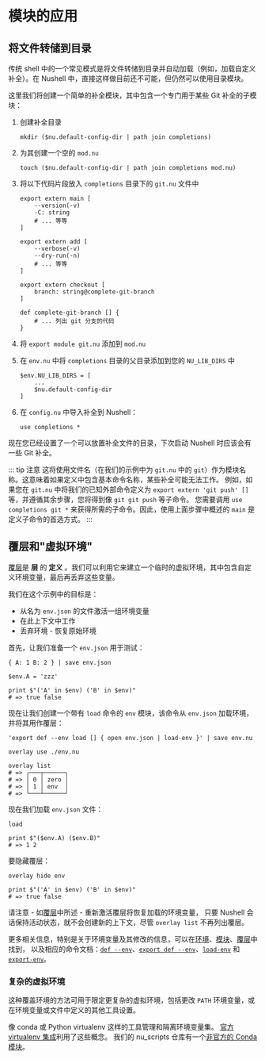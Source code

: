 # 模块的应用

## 将文件转储到目录

传统 shell 中的一个常见模式是将文件转储到目录并自动加载（例如，加载自定义补全）。在 Nushell 中，直接这样做目前还不可能，但仍然可以使用目录模块。

这里我们将创建一个简单的补全模块，其中包含一个专门用于某些 Git 补全的子模块：

1. 创建补全目录

   `mkdir ($nu.default-config-dir | path join completions)`

2. 为其创建一个空的 `mod.nu`

   `touch ($nu.default-config-dir | path join completions mod.nu)`

3. 将以下代码片段放入 `completions` 目录下的 `git.nu` 文件中

   ```nu
   export extern main [
       --version(-v)
       -C: string
       # ... 等等
   ]

   export extern add [
       --verbose(-v)
       --dry-run(-n)
       # ... 等等
   ]

   export extern checkout [
       branch: string@complete-git-branch
   ]

   def complete-git-branch [] {
       # ... 列出 git 分支的代码
   }
   ```

4. 将 `export module git.nu` 添加到 `mod.nu`
5. 在 `env.nu` 中将 `completions` 目录的父目录添加到您的 `NU_LIB_DIRS` 中

   ```nu
   $env.NU_LIB_DIRS = [
       ...
       $nu.default-config-dir
   ]
   ```

6. 在 `config.nu` 中导入补全到 Nushell：

   `use completions *`

现在您已经设置了一个可以放置补全文件的目录，下次启动 Nushell 时应该会有一些 Git 补全。

::: tip 注意
这将使用文件名（在我们的示例中为 `git.nu` 中的 `git`）作为模块名称。这意味着如果定义中包含基本命令名称，某些补全可能无法工作。
例如，如果您在 `git.nu` 中将我们的已知外部命令定义为 `export extern 'git push' []` 等，并遵循其余步骤，您将得到像 `git git push` 等子命令。
您需要调用 `use completions git *` 来获得所需的子命令。因此，使用上面步骤中概述的 `main` 是定义子命令的首选方式。
:::

## 覆层和"虚拟环境"

[覆层](/book/overlays.md)是 **层** 的 **定义** 。我们可以利用它来建立一个临时的虚拟环境，其中包含自定义环境变量，最后再丢弃这些变量。

我们在这个示例中的目标是：

- 从名为 `env.json` 的文件激活一组环境变量
- 在此上下文中工作
- 丢弃环境 - 恢复原始环境

首先，让我们准备一个 `env.json` 用于测试：

```nu
{ A: 1 B: 2 } | save env.json

$env.A = 'zzz'

print $"('A' in $env) ('B' in $env)"
# => true false
```

现在让我们创建一个带有 `load` 命令的 `env` 模块，该命令从 `env.json` 加载环境，并将其用作覆层：

```nu
'export def --env load [] { open env.json | load-env }' | save env.nu

overlay use ./env.nu

overlay list
# => ╭───┬──────╮
# => │ 0 │ zero │
# => │ 1 │ env  │
# => ╰───┴──────╯
```

现在我们加载 `env.json` 文件：

```nu
load

print $"($env.A) ($env.B)"
# => 1 2
```

要隐藏覆层：

```nu
overlay hide env

print $"('A' in $env) ('B' in $env)"
# => true false
```

请注意 - 如[覆层](/book/overlays.md)中所述 - 重新激活覆层将恢复加载的环境变量，
只要 Nushell 会话保持活动状态，就不会创建新的上下文，尽管 `overlay list` 不再列出覆层。

更多相关信息，特别是关于环境变量及其修改的信息，可以在[环境](/book/environment.md)、[模块](/book/modules.md)、[覆层](/book/overlays.md)中找到，
以及相应的命令文档：[`def --env`](/commands/docs/def.md)、[`export def --env`](/commands/docs/export_def.md)、[`load-env`](/commands/docs/load-env.md) 和 [`export-env`](/commands/docs/export-env.md)。

### 复杂的虚拟环境

这种覆盖环境的方法可用于限定更复杂的虚拟环境，包括更改 `PATH` 环境变量，或在环境变量或文件中定义的其他工具设置。

像 conda 或 Python virtualenv 这样的工具管理和隔离环境变量集。
[官方 virtualenv 集成](https://github.com/pypa/virtualenv/blob/main/src/virtualenv/activation/nushell/activate.nu)利用了这些概念。
我们的 nu_scripts 仓库有一个[非官方的 Conda 模块](https://github.com/nushell/nu_scripts/tree/main/modules/virtual_environments)。

